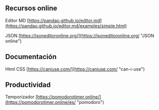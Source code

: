 ## Recursos online
Editor MD [https://pandao.github.io/editor.md](https://pandao.github.io/editor.md/examples/simple.html)

JSON [https://jsoneditoronline.org/](https://jsoneditoronline.org/ "JSON online")

## Documentación
Html CSS [https://caniuse.com/](https://caniuse.com/ "can-i-use")

## Productividad
Temporizador [https://pomodorotimer.online/](https://pomodorotimer.online/es/ "pomodoro")
